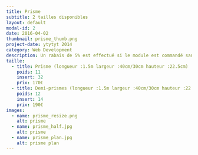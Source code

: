 ```yaml
---
title: Prisme
subtitle: 2 tailles disponibles
layout: default
modal-id: 2
date: 2016-04-02
thumbnail: prisme_thumb.png
project-date: ytytyt 2014
category: Web Development
description: Un rabais de 5% est effectué si le module est commandé sans inserts.
taille:
  - title: Prisme (longueur :1.5m largeur :40cm/30cm hauteur :22.5cm)
    poids: 11
    insert: 32
    prix: 170€
  - title: Demi-prismes (longueur :1.5m largeur :40cm/30cm hauteur :22.5cm)
    poids: 12
    insert: 14
    prix: 190€
images:
  - name: prisme_resize.png
    alt: prisme
  - name: prisme_half.jpg
    alt: prisme
  - name: prisme_plan.jpg
    alt: prisme plan
---
```

